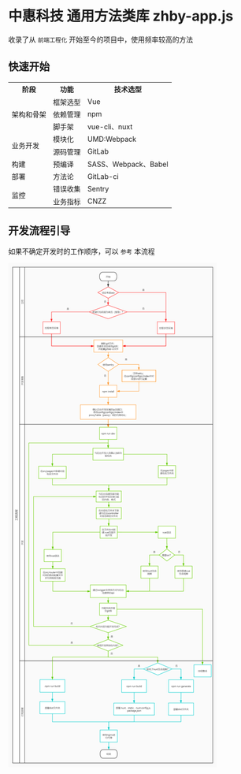 # 中惠科技 通用方法类库 zhby-app.js

收录了从 `前端工程化` 开始至今的项目中，使用频率较高的方法

## 快速开始

<table>
	<tr>
	    <th>阶段</th>
	    <th>功能</th>
	    <th>技术选型</th>  
	</tr>
	<tr>
	    <td rowspan="3">架构和骨架</td>
	    <td>框架选型</td>
	    <td>Vue</td>
	</tr>
	<tr>
	    <td>依赖管理</td>
	    <td>npm</td>
	</tr>
    <tr>
	    <td>脚手架</td>
	    <td>vue-cli、nuxt</td>
	</tr>
    <tr>
	    <td rowspan="2">业务开发</td>
	    <td>模块化</td>
	    <td>UMD:Webpack</td>
	</tr>
	<tr>
	    <td>源码管理</td>
	    <td>GitLab</td>
	</tr>
    <tr>
	    <td>构建</td>
	    <td>预编译</td>
	    <td>SASS、Webpack、Babel</td>  
	</tr>
    <tr>
	    <td>部署</td>
	    <td>方法论</td>
	    <td>GitLab-ci</td>  
	</tr>
    <tr>
	    <td rowspan="2">监控</td>
	    <td>错误收集</td>
	    <td>Sentry</td>
	</tr>
	<tr>
	    <td>业务指标</td>
	    <td>CNZZ</td>
	</tr>
</table>

## 开发流程引导

如果不确定开发时的工作顺序，可以 `参考` 本流程

![前端工程化开发流程引导](_media/fee-dev-flow.png)
